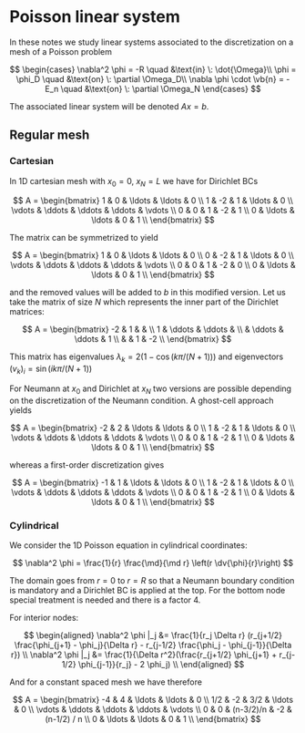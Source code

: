 # Poisson linear system

In these notes we study linear systems associated to the discretization on a mesh of a Poisson problem

$$
\begin{cases}
\nabla^2 \phi = -R \quad &\text{in} \: \dot{\Omega}\\
\phi = \phi_D \quad &\text{on} \: \partial \Omega_D\\
\nabla \phi \cdot \vb{n} = -E_n \quad &\text{on} \: \partial \Omega_N
\end{cases}
$$

The associated linear system will be denoted $Ax = b$.

## Regular mesh

### Cartesian

In 1D cartesian mesh with $x_0 = 0$, $x_N = L$ we have for Dirichlet BCs

$$
A =
\begin{bmatrix}
1 & 0 & \ldots & \ldots & 0 \\
1 & -2 & 1 & \ldots & 0 \\
\vdots & \ddots & \ddots & \ddots & \vdots \\
0 & 0 & 1 & -2 & 1 \\
0 & \ldots & \ldots & 0 & 1 \\
\end{bmatrix}
$$

The matrix can be symmetrized to yield

$$
A =
\begin{bmatrix}
1 & 0 & \ldots & \ldots & 0 \\
0 & -2 & 1 & \ldots & 0 \\
\vdots & \ddots & \ddots & \ddots & \vdots \\
0 & 0 & 1 & -2 & 0 \\
0 & \ldots & \ldots & 0 & 1 \\
\end{bmatrix}
$$

and the removed values will be added to $b$ in this modified version. Let us take the matrix of size $N$ which represents the inner part of the Dirichlet matrices:

$$
A =
\begin{bmatrix}
-2 & 1 &  &  \\
1 & \ddots & \ddots & \\
 & \ddots & \ddots & 1 \\
 &  & 1 & -2 \\
\end{bmatrix}
$$

This matrix has eigenvalues $\lambda_k = 2(1 - \cos(k\pi / (N+1)))$ and eigenvectors $(v_k)_i = \sin(ik\pi / (N+1))$

For Neumann at $x_0$ and Dirichlet at $x_N$ two versions are possible depending on the discretization of the Neumann condition. A ghost-cell approach yields

$$
A =
\begin{bmatrix}
-2 & 2 & \ldots & \ldots & 0 \\
1 & -2 & 1 & \ldots & 0 \\
\vdots & \ddots & \ddots & \ddots & \vdots \\
0 & 0 & 1 & -2 & 1 \\
0 & \ldots & \ldots & 0 & 1 \\
\end{bmatrix}
$$

whereas a first-order discretization gives

$$
A =
\begin{bmatrix}
-1 & 1 & \ldots & \ldots & 0 \\
1 & -2 & 1 & \ldots & 0 \\
\vdots & \ddots & \ddots & \ddots & \vdots \\
0 & 0 & 1 & -2 & 1 \\
0 & \ldots & \ldots & 0 & 1 \\
\end{bmatrix}
$$

### Cylindrical

We consider the 1D Poisson equation in cylindrical coordinates:

$$
\nabla^2 \phi = \frac{1}{r} \frac{\md}{\md r} \left(r \dv{\phi}{r}\right)
$$

The domain goes from $r= 0$ to $r= R$ so that a Neumann boundary condition is mandatory and a Dirichlet BC is applied at the top. For the bottom node special treatment is needed and there is a factor 4.

For interior nodes:

$$
\begin{aligned}
\nabla^2 \phi |_j &= \frac{1}{r_j \Delta r} (r_{j+1/2} \frac{\phi_{j+1} - \phi_j}{\Delta r} - r_{j-1/2} \frac{\phi_j - \phi_{j-1}}{\Delta r}) \\
\nabla^2 \phi |_j &= \frac{1}{\Delta r^2}(\frac{r_{j+1/2} \phi_{j+1} + r_{j-1/2} \phi_{j-1}}{r_j} - 2 \phi_j) \\
\end{aligned}
$$

And for a constant spaced mesh we have therefore

$$
A =
\begin{bmatrix}
-4 & 4 & \ldots & \ldots & 0 \\
1/2 & -2 & 3/2 & \ldots & 0 \\
\vdots & \ddots & \ddots & \ddots & \vdots \\
0 & 0 & (n-3/2)/n & -2 & (n-1/2) / n \\
0 & \ldots & \ldots & 0 & 1 \\
\end{bmatrix}
$$

